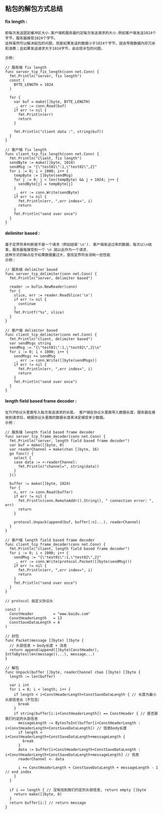 
  
##  粘包的解包方式总结  
  #### fix length :  
    即每次发送固定缓冲区大小.客户端和服务器约定每次发送请求的大小.例如客户端发送1024个字节，服务器接受1024个字节。  
    这样虽然可以解决粘包的问题，但是如果发送的数据小于1024个字节，就会导致数据内存冗余和浪费；且如果发送请求大于1024字节，会出现半包的问题。  
    
    示例:  

    // 服务端 fix length
    func server_tcp_fix_length(conn net.Conn) {
      fmt.Println("server, fix length")
      const (
        BYTE_LENGTH = 1024
      )

      for {
        var buf = make([]byte, BYTE_LENGTH)
        _, err := conn.Read(buf)
        if err != nil {
          fmt.Println(err)
          return
        }

        fmt.Println("client data :", string(buf))
      }
    }

    // 客户端 fix length
    func client_tcp_fix_length(conn net.Conn) {
      fmt.Println("client, fix length")
      sendByte := make([]byte, 1024)
      sendMsg := "{\"test01\":1,\"test02\",2}"
      for i := 0; i < 1000; i++ {
        tempByte := []byte(sendMsg)
        for j := 0; j < len(tempByte) && j < 1024; j++ {
          sendByte[j] = tempByte[j]
        }
        _, err := conn.Write(sendByte)
        if err != nil {
          fmt.Println(err, ",err index=", i)
          return
        }
        fmt.Println("send over once")
      }
    }


  #### delimiter based : 
    基于定界符来判断是不是一个请求（例如结尾'\n'). 客户端发送过来的数据，每次以\n结束，服务器每接受到一个 \n 就以此作为一个请求.  
    这种方式的缺点在于如果数据量过大，查找定界符会消耗一些性能
    示例：  

    // 服务端 delimiter based
    func server_tcp_delimiter(conn net.Conn) {
      fmt.Println("server, delimiter based")

      reader := bufio.NewReader(conn)
      for {
        slice, err := reader.ReadSlice('\n')
        if err != nil {
          continue
        }
        fmt.Printf("%s", slice)
      }
    }

    // 客户端 delimiter based
    func client_tcp_delimiter(conn net.Conn) {
      fmt.Println("client, delimiter based")
      var sendMsgs string
      sendMsg := "{\"test01\":1,\"test02\",2}\n"
      for i := 0; i < 1000; i++ {
        sendMsgs += sendMsg
        _, err := conn.Write([]byte(sendMsgs))
        if err != nil {
          fmt.Println(err, ",err index=", i)
          return
        }
        fmt.Println("send over once")
      }
    }

  #### length field based frame decoder :  
    在TCP协议头里面写入每次发送请求的长度。 客户端在协议头里面带入数据长度，服务器在接收到请求后，根据协议头里面的数据长度来决定接受多少数据。
    示例：  

    // 服务端 length field based frame decoder
    func server_tcp_frame_decoder(conn net.Conn) {
      fmt.Println("server, length field based frame decoder")
      var buf = make([]byte, 0)
      var readerChannel = make(chan []byte, 16)
      go func() {
        select {
        case data := <-readerChannel:
          fmt.Println("channel=", string(data))
        }
      }()

      buffer := make([]byte, 1024)
      for {
        n, err := conn.Read(buffer)
        if err != nil {
          fmt.Println(conn.RemoteAddr().String(), " connection error: ", err)
          return
        }

        protocol.Unpack(append(buf, buffer[:n]...), readerChannel)
      }
    }

    // 客户端 length field based frame decoder
    func client_tcp_frame_decoder(conn net.Conn) {
      fmt.Println("client, length field based frame decoder")
      for i := 0; i < 1000; i++ {
        sendMsg := "{\"test01\":1,\"test02\",2}"
        _, err := conn.Write(protocol.Packet([]byte(sendMsg)))
        if err != nil {
          fmt.Println(err, ",err index=", i)
          return
        }
        fmt.Println("send over once")
      }
    }

    // protocol 自定义协议头

    const (
      ConstHeader         = "www.baidu.com"
      ConstHeaderLength   = 13
      ConstSaveDataLength = 4
    )

    // 封包
    func Packet(message []byte) []byte {
      // 头部信息 + body长度 + 消息
      return append(append([]byte(ConstHeader), IntToBytes(len(message))...), message...)
    }

    // 解包
    func Unpack(buffer []byte, readerChannel chan []byte) []byte {
      length := len(buffer)

      var i int
      for i = 0; i < length; i++ {
        if length < i+ConstHeaderLength+ConstSaveDataLength { // 长度为最小头部信息长（不包含）
          break
        }
        if string(buffer[i:i+ConstHeaderLength]) == ConstHeader { // 是否是我们约定的头部信息
          messageLength := BytesToInt(buffer[i+ConstHeaderLength : i+ConstHeaderLength+ConstSaveDataLength]) // 信息body长度
          if length < i+ConstHeaderLength+ConstSaveDataLength+messageLength {
            break
          }
          data := buffer[i+ConstHeaderLength+ConstSaveDataLength : i+ConstHeaderLength+ConstSaveDataLength+messageLength] // 信息
          readerChannel <- data

          i += ConstHeaderLength + ConstSaveDataLength + messageLength - 1 // end index
        }
      }

      if i == length { // 没有找到我们约定的头部信息, return empty []byte
        return make([]byte, 0)
      }
      return buffer[i:] // return message
    }


 
